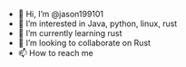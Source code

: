 - 👋 Hi, I’m @jason199101
- 👀 I’m interested in Java, python, linux, rust
- 🌱 I’m currently learning rust
- 💞️ I’m looking to collaborate on Rust
- 📫 How to reach me 

<!---
jason199101/jason199101 is a ✨ special ✨ repository because its `README.md` (this file) appears on your GitHub profile.
You can click the Preview link to take a look at your changes.
--->

